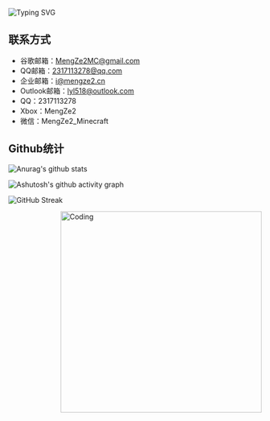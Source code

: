 ![Typing SVG](https://readme-typing-svg.demolab.com/?lines=欢迎来到梦泽的Github主页！)
## 联系方式
- 谷歌邮箱：MengZe2MC@gmail.com
- QQ邮箱：2317113278@qq.com
- 企业邮箱：i@mengze2.cn
- Outlook邮箱：lyl518@outlook.com
- QQ：2317113278
- Xbox：MengZe2
- 微信：MengZe2_Minecraft

## Github统计
![Anurag's github stats](https://github-readme-stats.vercel.app/api?username=MengZeMC&show_icons=true&theme=radical)

![Ashutosh's github activity graph](https://github-readme-activity-graph.vercel.app/graph?username=MengZC&theme=dracula)

![GitHub Streak](https://streak-stats.demolab.com/?user=MengZeMC)

<img align="right" alt="Coding" width="400" src="https://streak-stats.demolab.com/?user=MengZeMC">
